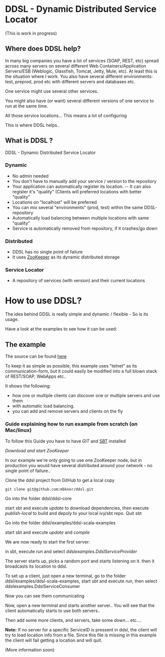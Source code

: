 DDSL - Dynamic Distributed Service Locator
===================

(This is work in progress)


Where does DDSL help?
-------------------------

In many big companies you have a lot of services (SOAP, REST, etc) spread across many servers on 
several different Web Containers/Application Servers/ESB (Weblogic, Glassfish, Tomcat, Jetty, Mule, etc).
At least this is the situation where I work. You also have several different environments:
test, preprod, prod etc with different servers and databases etc.

One service might use several other services.

You might also have (or want) several different versions of one service to run at the same time.

All those service locations... This means a lot of configuring

This is where DDSL helps..


What is DDSL ?
------------------

DDSL - Dynamic Distributed Service Locator


### Dynamic ###

- No admin needed
- You don't have to manually add your service / version to the repository
- Your application can automatically register its location.
-- It can also register it's "quality" (Clients will preferred locations with better "quality"
- Locations on "localhost" will be preferred
- You can mix several "environments" (prod, test) within the same DDSL-repository
- Automatically load balancing between multiple locations with same "quality"
- Service is automatically removed from repository, if it crashes/go down

### Distributed ###

- DDSL has no single point of failure
- It uses [ZooKeeper](https://hadoop.apache.org/zookeeper/) as its dynamic distributed storage

### Service Locator ###

- A repository of services (with version) and their current locations

How to use DDSL?
====================

The idea behind DDSL is really simple and dynamic / flexible - So is its usage.

Have a look at the examples to see how it can be used:

The example
--------------------
The source can be found [here](https://github.com/mbknor/ddsl/tree/master/examples/ddsl-scala-examples/src/main/scala/ddslexamples)

To keep it as simple as possible, this example uses "telnet" as its communication-form, but it could easily be modified
into a full blown stack of REST/SOAP, WebApps etc..

It shows the following:

- how one or multiple clients can discover one or multiple servers and use them
- with automatic load balancing.
- you can add and remove servers and clients on the fly

### Guide explaining how to run example from scratch (on Mac/linux) ###

To follow this Guide you have to have *GIT* and [SBT](https://code.google.com/p/simple-build-tool/) installed

*Download and start ZooKeeper*

In our example we're only going to use one ZooKeeper node, but in production you would have several distributed around your network - no single point of failure..

Clone the ddsl project from GitHub to get a local copy

	git clone git@github.com:mbknor/ddsl.git

Go into the folder ddsl/ddsl-core

start sbt and execute *update* to download dependencies, then execute *publish-local* to build and depoly to your local ivy/sbt repo. Quit sbt

Go into the folder ddsl/examples/ddsl-scala-examples

start sbt and execute *update* and *compile*

We are now ready to start the first server:

in sbt, execute *run* and select *ddslexamples.DdslServiceProvider*

The server starts up, picks a random port and starts listening on it. then it broadcasts its location to ddsl.

To set up a client, just open a new terminal, go to the folder ddsl/examples/ddsl-scala-examples, start *sbt* and execute *run*, then select ddslexamples.DdslServiceConsumer

Now you can see them communicating

Now, open a new terminal and starts another server.. You will see that the client automatically starts to use both servers..

Then add some more clients, and servers, take some down... etc....

**Note:** If no server for a specific ServiceID is pressent in ddsl, the client will try to load location info from a file. Since this file is missing in this example the client will fail getting a location and will quit.


(More information soon)
